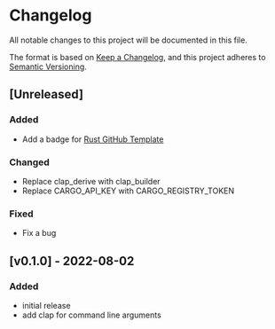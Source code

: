 # Changelog
All notable changes to this project will be documented in this file.

The format is based on [Keep a Changelog](https://keepachangelog.com/en/1.1.0/),
and this project adheres to [Semantic Versioning](https://semver.org/spec/v2.0.0.html).

## [Unreleased]

### Added
- Add a badge for [Rust GitHub Template](https://rust-github.github.io/)

### Changed
- Replace clap_derive with clap_builder
- Replace CARGO_API_KEY with CARGO_REGISTRY_TOKEN

### Fixed
- Fix a bug

## [v0.1.0] - 2022-08-02

### Added
- initial release
- add clap for command line arguments
